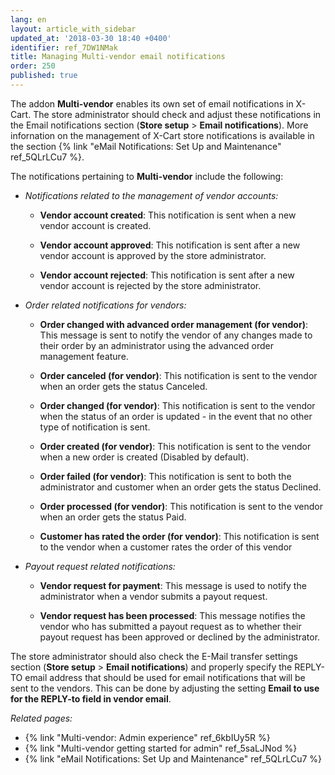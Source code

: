 ```yaml
---
lang: en
layout: article_with_sidebar
updated_at: '2018-03-30 18:40 +0400'
identifier: ref_7DW1NMak
title: Managing Multi-vendor email notifications
order: 250
published: true
---
```

The addon **Multi-vendor** enables its own set of email notifications in X-Cart. The store administrator should check and adjust these notifications in the Email notifications section (**Store setup** > **Email notifications**). More infornation on the management of X-Cart store notifications is available in the section {% link "eMail Notifications: Set Up and Maintenance" ref_5QLrLCu7 %}.

The notifications pertaining to **Multi-vendor** include the following:


* _Notifications related to the management of vendor accounts:_

     * **Vendor account created**: This notification is sent when a new vendor account is created.
   
     * **Vendor account approved**: This notification is sent after a new vendor account is approved by the store administrator.
    
     * **Vendor account rejected**: This notification is sent after a new vendor account is rejected by the store administrator.


* _Order related notifications for vendors:_

    * **Order changed with advanced order management (for vendor)**: This message is sent to notify the vendor of any changes made to their order by an administrator using the advanced order management feature.
   
    * **Order canceled (for vendor)**: This notification is sent to the vendor when an order gets the status Canceled.
   
    * **Order changed (for vendor)**: This notification is sent to the vendor when the status of an order is updated - in the event that no other type of notification is sent.
   
    * **Order created (for vendor)**: This notification is sent to the vendor when a new order is created (Disabled by default).
   
    * **Order failed (for vendor)**: This notification is sent to both the administrator and customer when an order gets the status Declined.
   
    * **Order processed (for vendor)**: This notification is sent to the vendor when an order gets the status Paid.
   
    * **Customer has rated the order (for vendor)**: This notification is sent to the vendor when a customer rates the order of this vendor


* _Payout request related notifications:_

    * **Vendor request for payment**: This message is used to notify the administrator when a vendor submits a payout request.
   
    * **Vendor request has been processed**: This message notifies the vendor who has submitted a payout request as to whether their payout request has been approved or declined by the administrator.


The store administrator should also check the E-Mail transfer settings section (**Store setup** > **Email notifications**) and properly specify the REPLY-TO email address that should be used for email notifications that will be sent to the vendors. This can be done by adjusting the setting **Email to use for the REPLY-to field in vendor email**. 


_Related pages:_
   
   * {% link "Multi-vendor: Admin experience" ref_6kbIUy5R %}
   * {% link "Multi-vendor getting started for admin" ref_5saLJNod %}
   * {% link "eMail Notifications: Set Up and Maintenance" ref_5QLrLCu7 %}
